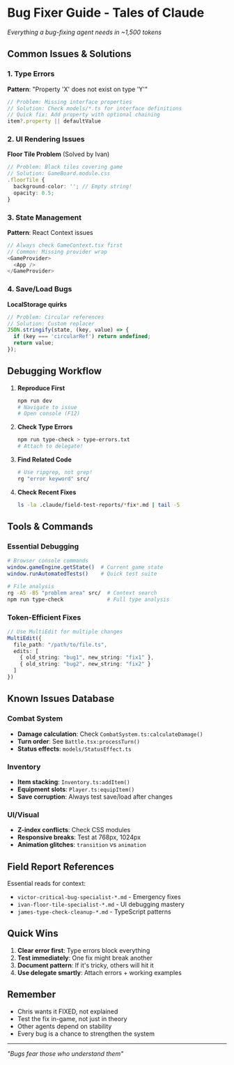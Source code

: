 # Bug Fixer Guide - Tales of Claude
*Everything a bug-fixing agent needs in ~1,500 tokens*

## Common Issues & Solutions

### 1. Type Errors
**Pattern**: "Property 'X' does not exist on type 'Y'"
```typescript
// Problem: Missing interface properties
// Solution: Check models/*.ts for interface definitions
// Quick fix: Add property with optional chaining
item?.property || defaultValue
```

### 2. UI Rendering Issues
**Floor Tile Problem** (Solved by Ivan)
```typescript
// Problem: Black tiles covering game
// Solution: GameBoard.module.css
.floorTile { 
  background-color: ''; // Empty string!
  opacity: 0.5;
}
```

### 3. State Management
**Pattern**: React Context issues
```typescript
// Always check GameContext.tsx first
// Common: Missing provider wrap
<GameProvider>
  <App />
</GameProvider>
```

### 4. Save/Load Bugs
**LocalStorage quirks**
```typescript
// Problem: Circular references
// Solution: Custom replacer
JSON.stringify(state, (key, value) => {
  if (key === 'circularRef') return undefined;
  return value;
});
```

## Debugging Workflow

1. **Reproduce First**
   ```bash
   npm run dev
   # Navigate to issue
   # Open console (F12)
   ```

2. **Check Type Errors**
   ```bash
   npm run type-check > type-errors.txt
   # Attach to delegate!
   ```

3. **Find Related Code**
   ```bash
   # Use ripgrep, not grep!
   rg "error keyword" src/
   ```

4. **Check Recent Fixes**
   ```bash
   ls -la .claude/field-test-reports/*fix*.md | tail -5
   ```

## Tools & Commands

### Essential Debugging
```bash
# Browser console commands
window.gameEngine.getState()  # Current game state
window.runAutomatedTests()    # Quick test suite

# File analysis
rg -A5 -B5 "problem area" src/  # Context search
npm run type-check              # Full type analysis
```

### Token-Efficient Fixes
```typescript
// Use MultiEdit for multiple changes
MultiEdit({
  file_path: "/path/to/file.ts",
  edits: [
    { old_string: "bug1", new_string: "fix1" },
    { old_string: "bug2", new_string: "fix2" }
  ]
})
```

## Known Issues Database

### Combat System
- **Damage calculation**: Check `CombatSystem.ts:calculateDamage()`
- **Turn order**: See `Battle.tsx:processTurn()`
- **Status effects**: `models/StatusEffect.ts`

### Inventory
- **Item stacking**: `Inventory.ts:addItem()` 
- **Equipment slots**: `Player.ts:equipItem()`
- **Save corruption**: Always test save/load after changes

### UI/Visual
- **Z-index conflicts**: Check CSS modules
- **Responsive breaks**: Test at 768px, 1024px
- **Animation glitches**: `transition` vs `animation`

## Field Report References

Essential reads for context:
- `victor-critical-bug-specialist-*.md` - Emergency fixes
- `ivan-floor-tile-specialist-*.md` - UI debugging mastery
- `james-type-check-cleanup-*.md` - TypeScript patterns

## Quick Wins

1. **Clear error first**: Type errors block everything
2. **Test immediately**: One fix might break another
3. **Document pattern**: If it's tricky, others will hit it
4. **Use delegate smartly**: Attach errors + working examples

## Remember
- Chris wants it FIXED, not explained
- Test the fix in-game, not just in theory
- Other agents depend on stability
- Every bug is a chance to strengthen the system

---
*"Bugs fear those who understand them"*